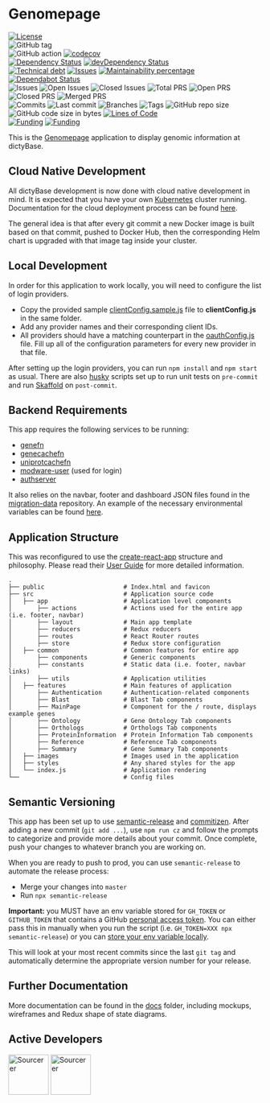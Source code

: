 # Genomepage

[![License](https://img.shields.io/badge/License-BSD%202--Clause-blue.svg)](LICENSE)  
![GitHub tag](https://img.shields.io/github/v/tag/dictyBase/Genomepage)  
![GitHub action](https://github.com/dictyBase/Genomepage/workflows/Node%20CI/badge.svg)
[![codecov](https://codecov.io/gh/dictyBase/Genomepage/branch/develop/graph/badge.svg)](https://codecov.io/gh/dictyBase/Genomepage)  
[![Dependency Status](https://david-dm.org/dictyBase/Genomepage/develop.svg?style=flat-square)](https://david-dm.org/dictyBase/Genomepage/develop)
[![devDependency Status](https://david-dm.org/dictyBase/Genomepage/develop/dev-status.svg?style=flat-square)](https://david-dm.org/dictyBase/Genomepage/develop?type=dev)  
[![Technical debt](https://badgen.net/codeclimate/tech-debt/dictyBase/Genomepage)](https://codeclimate.com/github/dictyBase/Genomepage/trends/technical_debt)
[![Issues](https://badgen.net/codeclimate/issues/dictyBase/Genomepage)](https://codeclimate.com/github/dictyBase/Genomepage/issues)
[![Maintainability percentage](https://badgen.net/codeclimate/maintainability-percentage/dictyBase/Genomepage)](https://codeclimate.com/github/dictyBase/Genomepage)
[![Dependabot Status](https://api.dependabot.com/badges/status?host=github&repo=dictyBase/Genomepage)](https://dependabot.com)  
![Issues](https://badgen.net/github/issues/dictyBase/Genomepage)
![Open Issues](https://badgen.net/github/open-issues/dictyBase/Genomepage)
![Closed Issues](https://badgen.net/github/closed-issues/dictyBase/Genomepage)
![Total PRS](https://badgen.net/github/prs/dictyBase/Genomepage)
![Open PRS](https://badgen.net/github/open-prs/dictyBase/Genomepage)
![Closed PRS](https://badgen.net/github/closed-prs/dictyBase/Genomepage)
![Merged PRS](https://badgen.net/github/merged-prs/dictyBase/Genomepage)  
![Commits](https://badgen.net/github/commits/dictyBase/Genomepage/develop)
![Last commit](https://badgen.net/github/last-commit/dictyBase/Genomepage/develop)
![Branches](https://badgen.net/github/branches/dictyBase/Genomepage)
![Tags](https://badgen.net/github/tags/dictyBase/Genomepage)
![GitHub repo size](https://img.shields.io/github/repo-size/dictyBase/Genomepage?style=plastic)
![GitHub code size in bytes](https://img.shields.io/github/languages/code-size/dictyBase/Genomepage?style=plastic)
[![Lines of Code](https://badgen.net/codeclimate/loc/dictyBase/Genomepage)](https://codeclimate.com/github/dictyBase/Genomepage/code)  
[![Funding](https://badgen.net/badge/NIGMS/Rex%20L%20Chisholm,dictyBase/yellow?list=|)](https://projectreporter.nih.gov/project_info_description.cfm?aid=9476993)
[![Funding](https://badgen.net/badge/NIGMS/Rex%20L%20Chisholm,DSC/yellow?list=|)](https://projectreporter.nih.gov/project_info_description.cfm?aid=9438930)

This is the [Genomepage](https://testdb.dictybase.org/gene/gflB) application to display genomic information at dictyBase.

## Cloud Native Development

All dictyBase development is now done with cloud native development in mind. It is expected
that you have your own [Kubernetes](https://kubernetes.io/) cluster running. Documentation
for the cloud deployment process can be found [here](https://github.com/dictyBase/Migration/tree/master/deployment).

The general idea is that after every git commit a new Docker image is built based on that commit,
pushed to Docker Hub, then the corresponding Helm chart is upgraded with that image tag
inside your cluster.

## Local Development

In order for this application to work locally, you will need to configure the list of
login providers.

- Copy the provided sample [clientConfig.sample.js](src/common/utils/clientConfig.sample.js) file
  to **clientConfig.js** in the same folder.
- Add any provider names and their corresponding client IDs.
- All providers should have a matching counterpart in the
  [oauthConfig.js](src/common/utils/oauthConfig.js) file. Fill up all of the
  configuration parameters for every new provider in that file.

After setting up the login providers, you can run `npm install` and `npm start` as usual.
There are also [husky](https://github.com/typicode/husky) scripts set up to run unit tests
on `pre-commit` and run [Skaffold](https://github.com/GoogleContainerTools/skaffold) on `post-commit`.

## Backend Requirements

This app requires the following services to be running:

- [genefn](https://github.com/dictybase-playground/kubeless-nodefn/tree/master/gene)
- [genecachefn](https://github.com/dictybase-playground/kubeless-nodefn/tree/master/geneids)
- [uniprotcachefn](https://github.com/dictybase-playground/kubeless-nodefn/tree/master/uniprot)
- [modware-user](https://github.com/dictyBase/modware-user) (used for login)
- [authserver](https://github.com/dictyBase/authserver)

It also relies on the navbar, footer and dashboard JSON files found in the
[migration-data](https://github.com/dictyBase/migration-data) repository. An example
of the necessary environmental variables can be found [here](.env.development).

## Application Structure

This was reconfigured to use the [create-react-app](https://github.com/facebook/create-react-app) structure and philosophy.
Please read their [User Guide](https://github.com/facebook/create-react-app/blob/master/packages/react-scripts/template/README.md)
for more detailed information.

```
.
├── public                      # Index.html and favicon
├── src                         # Application source code
│   ├── app                     # Application level components
│       ├── actions             # Actions used for the entire app (i.e. footer, navbar)
│       ├── layout              # Main app template
│       ├── reducers            # Redux reducers
│       ├── routes              # React Router routes
│       ├── store               # Redux store configuration
│   ├── common                  # Common features for entire app
│       ├── components          # Generic components
│       ├── constants           # Static data (i.e. footer, navbar links)
│       ├── utils               # Application utilities
│   ├── features                # Main features of application
│       ├── Authentication      # Authentication-related components
│       ├── Blast               # Blast Tab components
│       ├── MainPage            # Component for the / route, displays example genes
│       ├── Ontology            # Gene Ontology Tab components
│       ├── Orthologs           # Orthologs Tab components
│       ├── ProteinInformation  # Protein Information Tab components
│       ├── Reference           # Reference Tab components
│       ├── Summary             # Gene Summary Tab components
│   ├── images                  # Images used in the application
│   ├── styles                  # Any shared styles for the app
│   └── index.js                # Application rendering
└──                             # Config files
```

## Semantic Versioning

This app has been set up to use [semantic-release](https://github.com/semantic-release/semantic-release)
and [commitizen](https://github.com/commitizen/cz-cli). After adding a new commit
(`git add ...`), use `npm run cz` and follow the prompts to categorize and provide
more details about your commit. Once complete, push your changes to whatever branch
you are working on.

When you are ready to push to prod, you can use `semantic-release` to automate the
release process:

- Merge your changes into `master`
- Run `npx semantic-release`

**Important:** you MUST have an env variable stored for `GH_TOKEN` or `GITHUB_TOKEN`
that contains a GitHub [personal access token](https://help.github.com/articles/creating-a-personal-access-token-for-the-command-line/).
You can either pass this in manually when you run the script (i.e. `GH_TOKEN=XXX npx semantic-release`)
or you can [store your env variable locally](https://www.schrodinger.com/kb/1842).

This will look at your most recent commits since the last `git tag` and automatically
determine the appropriate version number for your release.

## Further Documentation

More documentation can be found in the [docs](./docs) folder, including mockups,
wireframes and Redux shape of state diagrams.

## Active Developers

<a href="https://sourcerer.io/cybersiddhu"><img src="https://sourcerer.io/assets/avatar/cybersiddhu" height="80px" alt="Sourcerer"></a>
<a href="https://sourcerer.io/wildlifehexagon"><img src="https://sourcerer.io/assets/avatar/wildlifehexagon" height="80px" alt="Sourcerer"></a>
